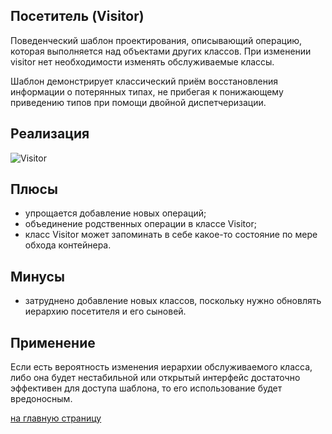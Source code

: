 Посетитель (Visitor)
-------------------------
 Поведенческий шаблон проектирования, описывающий операцию, которая выполняется над объектами других классов. 
 При изменении visitor нет необходимости изменять обслуживаемые классы.
 
 Шаблон демонстрирует классический приём восстановления информации о потерянных типах, 
 не прибегая к понижающему приведению типов при помощи двойной диспетчеризации.
 
 Реализация
 -------------------------
 
 ![Visitor](https://upload.wikimedia.org/wikipedia/commons/thumb/9/9d/VisitorDiagram.svg/1024px-VisitorDiagram.svg.png)

 Плюсы
 -------------------------
 - упрощается добавление новых операций;
 - объединение родственных операции в классе Visitor;
 - класс Visitor может запоминать в себе какое-то состояние по мере обхода контейнера.
 
 Минусы
 -------------------------
 - затруднено добавление новых классов, поскольку нужно обновлять иерархию посетителя и его сыновей.
 
 Применение
 -------------------------
 Если есть вероятность изменения иерархии обслуживаемого класса, 
 либо она будет нестабильной или открытый интерфейс достаточно эффективен для доступа шаблона, 
 то его использование будет вредоносным.

 [на главную страницу](https://github.com/EvgeniyShipov/patterns)